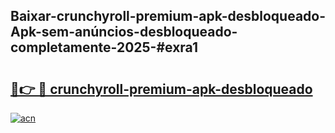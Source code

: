 ## Baixar-crunchyroll-premium-apk-desbloqueado-Apk-sem-anúncios-desbloqueado-completamente-2025-#exra1

# <h2><a href="https://ainizakaria.my?title=crunchyroll-premium-apk-desbloqueado&ref=20M">🔗👉 🔴 crunchyroll-premium-apk-desbloqueado</a></h2>

[![acn](https://github.com/user-attachments/assets/0f9c940e-d8b0-45ae-aac7-cd30a18b3e1c)](https://ainizakaria.my?title=crunchyroll-premium-apk-desbloqueado&ref=20M)

